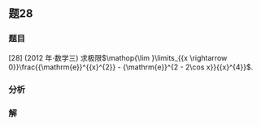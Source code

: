 ## 题28
### 题目
[28] (2012 年$\cdot$数学三) 求极限$\mathop{\lim }\limits_{{x \rightarrow  0}}\frac{{\mathrm{e}}^{{x}^{2}} - {\mathrm{e}}^{2 - 2\cos x}}{{x}^{4}}$. 
### 分析

### 解